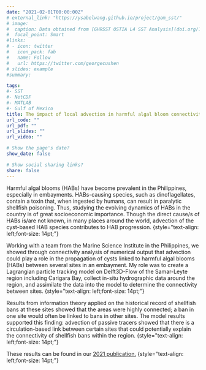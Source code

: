 ```yaml
---
date: "2021-02-01T00:00:00Z"
# external_link: "https://ysabelwang.github.io/project/gom_sst/"
# image:
#  caption: Data obtained from [GHRSST OSTIA L4 SST Analysis](doi.org/10.5067/GHOST-4FK01)
#  focal_point: Smart
#links:
# - icon: twitter
#   icon_pack: fab
#   name: Follow
#   url: https://twitter.com/georgecushen
# slides: example
#summary: 

tags:
#- SST
#- NetCDF
#- MATLAB
#- Gulf of Mexico
title: The impact of local advection in harmful algal bloom connectivity in the Samar-Leyte Region of the Philippines
url_code: ""
url_pdf: ""
url_slides: ""
url_video: ""

# Show the page's date?
show_date: false

# Show social sharing links?
share: false
---
```

Harmful algal blooms (HABs) have become prevalent in the Philippines, especially in embayments. HABs-causing species, such as dinoflagellates, contain a toxin that, when ingested by humans, can result in paralytic shellfish poisoning. Thus, studying the evolving dynamics of HABs in the country is of great socioeconomic importance. Though the direct cause/s of HABs is/are not known, in many places around the world, advection of the cyst-based HAB species contributes to HAB progression.
{style="text-align: left;font-size: 14pt;"}

Working with a team from the Marine Science Institute in the Philippines, we showed through connectivity analysis of numerical output that advection could play a role in the propagation of cysts linked to harmful algal blooms (HABs) between several sites in an embayment. My role was to create a Lagrangian particle tracking model on Delft3D-Flow of the Samar-Leyte region including Carigara Bay, collect in-situ hydrographic data around the region, and assimilate the data into the model to determine the connectivity between sites.
{style="text-align: left;font-size: 14pt;"}

Results from information theory applied on the historical record of shellfish bans at these sites showed that the areas were highly connected; a ban in one site would often be linked to bans in other sites. The model results supported this finding: advection of passive tracers showed that there is a circulation-based link between certain sites that could potentially explain the connectivity of shellfish bans within the region.
{style="text-align: left;font-size: 14pt;"}

These results can be found in our <a href="https://ysabelwang.github.io/publication/punongbayan-2022-connections/">2021 publication.</a>
{style="text-align: left;font-size: 14pt;"}

